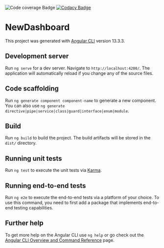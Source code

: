 ![Code coverage Badge](https://img.shields.io/badge/coverage-15.9%25-orange)
[![Codacy Badge](https://app.codacy.com/project/badge/Grade/e81d4d23bcbf4b13ad04743258eaee25)](https://www.codacy.com/gh/papatohu/frontend/dashboard?utm_source=github.com&amp;utm_medium=referral&amp;utm_content=papatohu/frontend&amp;utm_campaign=Badge_Grade)
# NewDashboard

This project was generated with [Angular CLI](https://github.com/angular/angular-cli) version 13.3.3.

## Development server

Run `ng serve` for a dev server. Navigate to `http://localhost:4200/`. The application will automatically reload if you change any of the source files.

## Code scaffolding

Run `ng generate component component-name` to generate a new component. You can also use `ng generate directive|pipe|service|class|guard|interface|enum|module`.

## Build

Run `ng build` to build the project. The build artifacts will be stored in the `dist/` directory.

## Running unit tests

Run `ng test` to execute the unit tests via [Karma](https://karma-runner.github.io).

## Running end-to-end tests

Run `ng e2e` to execute the end-to-end tests via a platform of your choice. To use this command, you need to first add a package that implements end-to-end testing capabilities.

## Further help

To get more help on the Angular CLI use `ng help` or go check out the [Angular CLI Overview and Command Reference](https://angular.io/cli) page.

